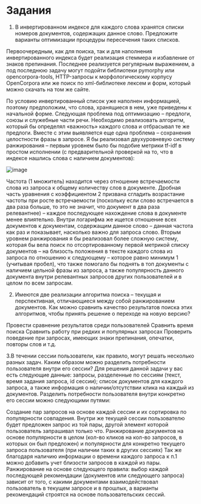 # Задания

1. В инвертированном индексе для каждого слова хранятся списки номеров документов, содержащих данное слово. Предложите варианты оптимизации процедуры пересечения таких списков.

Первоочередным, как для поиска, так и для наполнения инвертированного индекса будет реализация стеммера и избавление от знаков препинания. Последнее реализуется регулярным выражением, а под последнюю задачу могут подойти библиотеки pymorphy или opencorpora-tools, HTTP-запросы к морфологическому корпусу OpenCorpora или же поиск по xml-библиотеке лексем и форм, который можно скачать на том же сайте. 

По условию инвертированный список уже наполнен информацией, поэтому предположим, что слова, хранящиеся в нем, уже приведены к начальной форме. Следующая проблема под оптимизацию – предлоги, союзы и служебные части речи. Необходимо реализовать алгоритм, который бы определял «важность» каждого слова и отбрасывал те же предлоги. Вместе с этим выявляется еще одна проблема – сохранения целостности фразы в запросе. Я бы реализовал двухуровневую систему ранжирования – первым уровнем было бы подобие метрики tf-idf в простом исполнении (с предварительной проверкой на то, что в индексе нашлись слова с наличием документов):	

![image](https://github.com/retardd/search_ranzh_hw/assets/53952373/5e3dc6de-9e6b-46bc-a6e9-00504bff71c4)


Частота (1 множитель) находится через отношение встречаемости слова из запроса к общему количеству слов в документе. Дробная часть уравнения с коэффициентом 2 призвана сгладить возрастание частоты при росте встречаемости (поскольку если слово встречается в два раза больше, то это не значит, что документ в два раза релевантнее) – каждое последующее нахождение слова в документе менее влиятельно. Внутри логарифма же ищется отношение всех документов к документам, содержащим данное слово – данная частота как раз и показывает, насколько важно для запроса слово.
Вторым уровнем ранжирования я бы реализовал более сложную систему, которая бы вела поиск по отсортированному первой метрикой списку документов – на близость положения в тексте каждого слова из запроса по отношению к следующему – которое равно минимум 1 (учитывая пробел), что также помогало бы поднять в топ документы с наличием цельной фразы из запроса, а также популярность данного документа внутри релевантных запросов других пользователей и в целом по всем запросам.

2. Имеются две реализации алгоритма поиска – текущая и перспективная, отличающиеся между собой ранжированием документов. Как можно сравнить качество результатов поиска этих алгоритмов, чтобы принять решение о переходе на новую версию?


Провести сравнение результатов среди пользователей
Сравнить время поиска
Сравнить работу при редких и популярных запросах
Проверить поведение при запросах, имеющих знаки препинания, опечатки, повторы слов и т.д.

3.В течении сессии пользователи, как правило, могут решать несколько разных задач. Каким образом можно разделить потребности пользователя внутри его сессии?
Для решения данной задачи у вас есть следующие данные:
	запросы, разделенные по сессиям (текст, время задания запроса, id сессии);
	список документов для каждого запроса, а также информация о наличии/отсутствии клика на каждый из документов.
Разделить потребности пользователя внутри конкретно его сессии можно следующими путями:


Создание пар запросов на основе каждой сессии и их сортировка по популярности совпадения. Внутри же текущей сессии пользователю будет предложен запрос из той пары, другой элемент которой пользователь запрашивал только что.
	Ранжирование документов на основе популярности в целом (кол-во кликов на кол-во запросов, в которых он был предложен) и популярности для конкретно текущего запроса пользователя (при наличии таких в других сессиях)
	Так же благодаря наличию информации о времени каждого запроса к п.1 можно добавить учет близости запросов в каждой из пары.
	Ранжирование на основе следующего правила: выбор каждой последующей рекомендации (документов или следующего запроса) зависит от того, с какими документами взаимодействовал пользователь в текущем запросе и в прошлых, а варианты рекомендаций строятся на основе пользовательских сессий.

